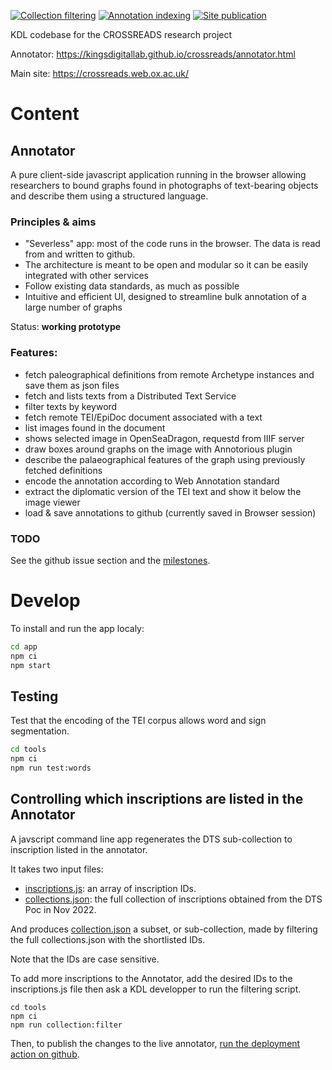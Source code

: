 [![Collection filtering](https://github.com/kingsdigitallab/crossreads/actions/workflows/subcollection.yml/badge.svg)](https://github.com/kingsdigitallab/crossreads/actions/workflows/subcollection.yml)
[![Annotation indexing](https://github.com/kingsdigitallab/crossreads/actions/workflows/index.yml/badge.svg)](https://github.com/kingsdigitallab/crossreads/actions/workflows/index.yml)
[![Site publication](https://github.com/kingsdigitallab/crossreads/actions/workflows/static.yml/badge.svg)](https://github.com/kingsdigitallab/crossreads/actions/workflows/static.yml)

KDL codebase for the CROSSREADS research project

Annotator: https://kingsdigitallab.github.io/crossreads/annotator.html

Main site: https://crossreads.web.ox.ac.uk/

# Content

## Annotator

A pure client-side javascript application running in the browser allowing researchers
to bound graphs found in photographs of text-bearing objects and describe them using 
a structured language.

### Principles & aims

* "Severless" app: most of the code runs in the browser. The data is read from and written to github.
* The architecture is meant to be open and modular so it can be easily integrated with other services
* Follow existing data standards, as much as possible
* Intuitive and efficient UI, designed to streamline bulk annotation of a large number of graphs

Status: **working prototype**

### Features:

* fetch paleographical definitions from remote Archetype instances and save them as json files
* fetch and lists texts from a Distributed Text Service
* filter texts by keyword
* fetch remote TEI/EpiDoc document associated with a text
* list images found in the document
* shows selected image in OpenSeaDragon, requestd from IIIF server
* draw boxes around graphs on the image with Annotorious plugin
* describe the palaeographical features of the graph using previously fetched definitions
* encode the annotation according to Web Annotation standard
* extract the diplomatic version of the TEI text and show it below the image viewer
* load & save annotations to github (currently saved in Browser session)

### TODO

See the github issue section and the [milestones](https://github.com/kingsdigitallab/crossreads/milestones).

# Develop

To install and run the app localy:

```bash
cd app
npm ci
npm start
```

## Testing

Test that the encoding of the TEI corpus allows word and sign segmentation.

```bash
cd tools
npm ci
npm run test:words
```

## Controlling which inscriptions are listed in the Annotator

A javscript command line app regenerates the DTS sub-collection to inscription listed in the annotator.

It takes two input files:
* [inscriptions.js](https://github.com/kingsdigitallab/crossreads/blob/main/app/data/2023-08/inscriptions.json): an array of inscription IDs.
* [collections.json](https://github.com/kingsdigitallab/crossreads/blob/main/app/data/dts/api/collections.json): the full collection of inscriptions obtained from the DTS Poc in Nov 2022.

And produces [collection.json](https://github.com/kingsdigitallab/crossreads/blob/main/app/data/2023-08/collection.json) a subset, or sub-collection, made by filtering the full collections.json with the shortlisted IDs.

Note that the IDs are case sensitive.

To add more inscriptions to the Annotator, add the desired IDs to the inscriptions.js file then ask a KDL developper to run the filtering script.

```
cd tools
npm ci
npm run collection:filter
```

Then, to publish the changes to the live annotator, [run the deployment action on github](https://github.com/kingsdigitallab/crossreads/actions/workflows/static.yml).

